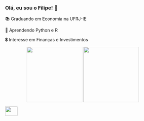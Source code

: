 ### Olá, eu sou o Filipe! 👋

📚 Graduando em Economia na UFRJ-IE

🧩 Aprendendo Python e R

💲 Interesse em Finanças e Investimentos

<p></p>

<div align="center">

<a href="https://github.com/insira seu no do GitHub aqui"> </a>

<img align="center" height="180em" src="https://github-readme-stats.vercel.app/api?username=insira seu nome do GitHub aqui&theme=default&show_icons=true"/>

<img align="center" height="180em" src="https://github-readme-stats.vercel.app/api/top-langs/?username=insira seu nome do GitHub&theme=default&show_icons=true"/>

</div>

<p></p>




<div>

<img align="center" height="30" width="40" src="https://cdn.jsdelivr.net/gh/devicons/devicon@latest/icons/rstudio/rstudio-original.svg" />

</div>

